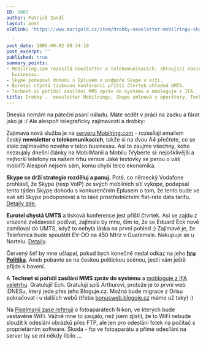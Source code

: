 ```yaml
---
ID: 1807
author: Patrick Zandl
layout: post
oldlink: 'https://www.marigold.cz/item/drobky-newsletter-mobilringu-skype-smlouva-s-operatory-technet-via-mms-eurotel-umts-wifi-nikon-a-dalsi

  '
post_date: 2005-09-02 08:34:10
post_excerpt: ''
published: true
summary_points:
- Mobilring.com rozesílá newsletter o telekomunikacích, shrnující novinky z telco
  businessu.
- Skype podepsal dohodu s Eplusem o podpoře Skype v síti.
- Eurotel chystá tiskovou konferenci příští čtvrtek ohledně UMTS.
- Technet si pořídil zasílání MMS zpráv do systému a mobloguje z IFA.
title: Drobky -  newsletter Mobilringu, Skype smlouvá s operátory, Technet via MMS, Eurotel UMTS, WiFi Nikon a další
---
```


<p>Dneska nemám na páteční psaní náladu. Máte sedět v práci na zadku a fárat jako já :/ Ale alespoň telegraficky zajímavosti a drobky:</p>

<p>Zajímavá nová služba je na <a href="http://www.mobilring.com/">serveru Mobilring.com</a> - rozesílají emailem český <strong>newsletter o telekomunikacích</strong>, takže si na dvou A4 přečtete, co se stalo zajímavého nového v telco businessu. Asi to zaujme všechny, koho nezaujaly dnešní články na MobilManii a Mobilu (Vyberte si: nejošklivější a nejhorší telefony na našem trhu <em>versus</em> Jaké textovky se perou o váš mobil?) Alespoň nejsem sám, komu chybí telco ekonomika. </p>

<p><strong>Skype se drží strategie rozděluj a panuj.</strong> Poté, co německý Vodafone prohlásil, že Skype (resp VoIP) ze svých mobilních sítí vykope, podepsal tento týden Skype dohodu s konkurenčním Eplusem o tom, že tento bude ve své síti Skype podoporovat a to také prostřednictvím flat-rate data tarifu. <a href="http://www.ccnmatthews.com/news/releases/show.jsp?action=showRelease&amp;actionFor=553773">Detaily zde.</a></p>

<p><strong>Eurotel chystá UMTS</strong> a tisková konference jest příští čtvrtek. Asi se zajdu z vrozené zvědavosti podívat, zajímalo by mne, čím to, že se Eduard Eck nově zamiloval do UMTS, když to nebyla láska na první pohled ;) Zajímavé je, že Telefonica bude spouštět EV-DO na 450 MHz v Guatemale. Nakupuje se u Nortelu. <a href="http://www.ccnmatthews.com/news/releases/show.jsp?action=showRelease&amp;actionFor=553686">Detaily</a>.</p>

<p>Červený šéf by mne ušlapal, pokud bych konečně nedal odkaz na jeho <a href="http://redboss.net/cz/games.php?gID=23"><strong>hru Politika</strong></a>. Aneb pobavte se na českou politickou scénou, jestli vám ještě přijde k bavení. </p>

<p>A <strong>Technet si pořídil zasílání MMS zpráv do systému</strong> a <a href="http://technet_idnes.bloguje.cz/">mobloguje z IFA veletrhu</a>. Gratuluji! Ech. Gratuluji spíš Arthurovi, protože je to první web iDNESu, který jede přes jeho Bloguje.cz. Možná bude migrace z Orisu pokračovat i u dalších webů (třeba <a href="http://bonusweb.bloguje.cz/">bonusweb.bloguje.cz</a> máme už taky) :)
</p>

<p>
Na <a href="http://pixelmanie.cz/podpora-zabudovaneho-bezdratoveho-lan-Clanek39.html">Pixelmanii zase referují</a> o fotoaparátech Nikon, ve kterých bude vestavěné WiFi. Vážně mne to zaujalo, než jsem zjistil, že to WiFi nebude sloužit k odeslání obrázků přes FTP, ale jen pro odeslání fotek na počítač s proprietárním software. Škoda - ftp ve fotoaparátu a přímé odesílání na server by se mi někdy líbilo ... 
</p>